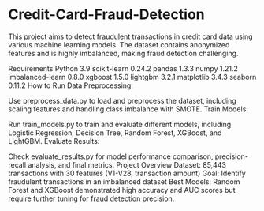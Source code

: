 # Credit-Card-Fraud-Detection

This project aims to detect fraudulent transactions in credit card data using various machine learning models. The dataset contains anonymized features and is highly imbalanced, making fraud detection challenging.

Requirements
Python 3.9
scikit-learn 0.24.2
pandas 1.3.3
numpy 1.21.2
imbalanced-learn 0.8.0
xgboost 1.5.0
lightgbm 3.2.1
matplotlib 3.4.3
seaborn 0.11.2
How to Run
Data Preprocessing:

Use preprocess_data.py to load and preprocess the dataset, including scaling features and handling class imbalance with SMOTE.
Train Models:

Run train_models.py to train and evaluate different models, including Logistic Regression, Decision Tree, Random Forest, XGBoost, and LightGBM.
Evaluate Results:

Check evaluate_results.py for model performance comparison, precision-recall analysis, and final metrics.
Project Overview
Dataset: 85,443 transactions with 30 features (V1-V28, transaction amount)
Goal: Identify fraudulent transactions in an imbalanced dataset
Best Models: Random Forest and XGBoost demonstrated high accuracy and AUC scores but require further tuning for fraud detection precision.
